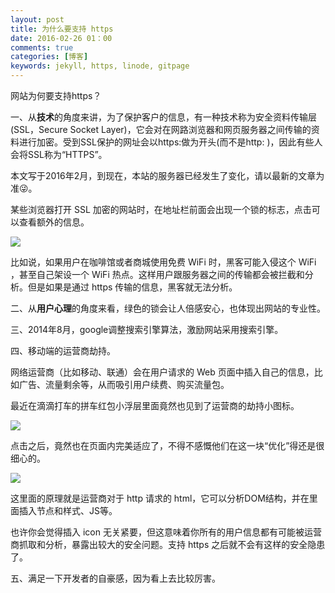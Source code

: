 ```yaml
---
layout: post
title: 为什么要支持 https
date: 2016-02-26 01：00
comments: true
categories: [博客]
keywords: jekyll, https, linode, gitpage
---
```


网站为何要支持https？

一、从**技术**的角度来讲，为了保护客户的信息，有一种技术称为安全资料传输层(SSL，Secure Socket Layer)，它会对在网路浏览器和网页服务器之间传输的资料进行加密。受到SSL保护的网址会以https:做为开头(而不是http: )，因此有些人会将SSL称为“HTTPS”。

<!--more-->

<div class="warning">本文写于2016年2月，到现在，本站的服务器已经发生了变化，请以最新的文章为准😜。</div>

某些浏览器打开 SSL 加密的网站时，在地址栏前面会出现一个锁的标志，点击可以查看额外的信息。

![](/files/2016/01/yuguo-us-https.png)

比如说，如果用户在咖啡馆或者商城使用免费 WiFi 时，黑客可能入侵这个 WiFi ，甚至自己架设一个 WiFi 热点。这样用户跟服务器之间的传输都会被拦截和分析。但是如果是通过 https 传输的信息，黑客就无法分析。

二、从**用户心理**的角度来看，绿色的锁会让人倍感安心，也体现出网站的专业性。

三、2014年8月，google调整搜索引擎算法，激励网站采用搜索引擎。

四、移动端的运营商劫持。

网络运营商（比如移动、联通）会在用户请求的 Web 页面中插入自己的信息，比如广告、流量剩余等，从而吸引用户续费、购买流量包。

最近在滴滴打车的拼车红包小浮层里面竟然也见到了运营商的劫持小图标。

![](/files/2016/01/https-1.png)

点击之后，竟然也在页面内完美适应了，不得不感慨他们在这一块“优化”得还是很细心的。

![](/files/2016/01/https-2.png)

这里面的原理就是运营商对于 http 请求的 html，它可以分析DOM结构，并在里面插入节点和样式、JS等。

也许你会觉得插入 icon 无关紧要，但这意味着你所有的用户信息都有可能被运营商抓取和分析，暴露出较大的安全问题。支持 https 之后就不会有这样的安全隐患了。

五、满足一下开发者的自豪感，因为看上去比较厉害。